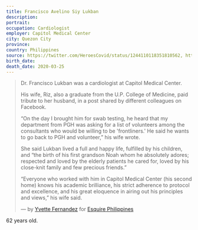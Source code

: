 ```yaml
---
title: Francisco Avelino Siy Lukban
description: 
portrait: 
occupation: Cardiologist
employer: Capitol Medical Center
city: Quezon City
province: 
country: Philippines
source: https://twitter.com/HeroesCovid/status/1244110118351810562, https://www.msn.com/en-ph/news/national/ups-dr-francisco-lukban-has-passed-away-due-to-covid-19/ar-BB11RHR0?li=BBr8Mkn, https://www.esquiremag.ph/author/yvette-fernandez
birth_date: 
death_date: 2020-03-25
---
```


> Dr. Francisco Lukban was a cardiologist at Capitol Medical Center.
> 
> His wife, Riz, also a graduate from the U.P. College of Medicine, paid tribute to her husband, in a post shared by different colleagues on Facebook.
> 
> “On the day I brought him for swab testing, he heard that my department from PGH was asking for a list of volunteers among the consultants who would be willing to be 'frontliners.' He said he wants to go back to PGH and volunteer,” his wife wrote.
> 
> She said Lukban lived a full and happy life, fulfilled by his children, and “the birth  of his first grandson Noah whom he absolutely adores; respected and loved by the elderly patients he cared for, loved by his close-knit family and few precious friends.”
> 
> “Everyone who worked with him in Capitol Medical Center (his second home) knows his academic brilliance, his strict adherence to protocol and excellence, and his great eloquence in airing out his principles and views,” his wife said.
> 
> &mdash; by [Yvette Fernandez](https://www.esquiremag.ph/author/yvette-fernandez) for [Esquire Philippines](https://www.esquiremag.ph/long-reads/doctors-lost-to-covid-19-a2325-20200329-lfrm)

62 years old.